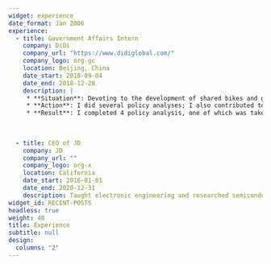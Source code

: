 ```yaml
---
widget: experience
date_format: Jan 2006
experience: 
  - title: Government Affairs Intern
    company: DiDi
    company_url: "https://www.didiglobal.com/"
    company_logo: org-gc
    location: Beijing, China
    date_start: 2018-09-04
    date_end: 2018-12-28
    description: |
     * **Situation**: Devoting to the development of shared bikes and government-business relationship in DiDi.
     * **Action**: I did several policy analyses; I also contributed to strategies for shared bikes, such as strategies for developing our bikes in universities, activities for government-business cooperation, etc.
     * **Result**: I completed 4 policy analysis, one of which was taken as an internal reference to the government in Kunming; Quarterly targets in the development of our shared bikes was achieved by my team one month in advance.
    
    
             
  - title: CEO of JD
    company: JD
    company_url: ""
    company_logo: org-x
    location: California
    date_start: 2016-01-01
    date_end: 2020-12-31
    description: Taught electronic engineering and researched semiconductor physics.
widget_id: RECENT-POSTS
headless: true
weight: 40
title: Experience
subtitle: null
design:
  columns: "2"
---
```

